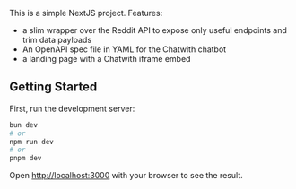 This is a simple NextJS project. Features:
- a slim wrapper over the Reddit API to expose only useful endpoints and trim data payloads
- An OpenAPI spec file in YAML for the Chatwith chatbot
- a landing page with a Chatwith iframe embed

## Getting Started

First, run the development server:

```bash
bun dev
# or
npm run dev
# or
pnpm dev
```

Open [http://localhost:3000](http://localhost:3000) with your browser to see the result.
